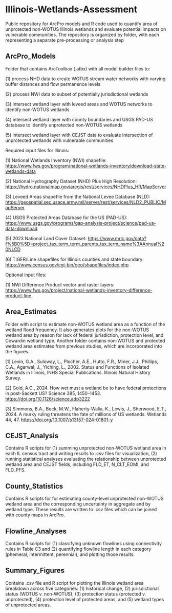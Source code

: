 # Illinois-Wetlands-Assessment
Public repository for ArcPro models and R code used to quantify area of unprotected non-WOTUS Illinois wetlands and evaluate potential impacts on vulnerable communities. The repository is organized by folder, with each representing a separate pre-processing or analysis step

## ArcPro_Models
Folder that contains ArcToolbox (.atbx) with all model builder files to:

(1) process NHD data to create WOTUS stream water networks with varying buffer distances and flow permanence levels

(2) process NWI data to subset of potentially jurisdictional wetlands

(3) intersect wetland layer with leveed areas and WOTUS networks to identify non-WOTUS wetlands

(4) intersect wetland layer with county boundaries and USGS PAD-US database to identify unprotected non-WOTUS wetlands

(5) intersect wetland layer with CEJST data to evaluate intersection of unprotected wetlands with vulnerable communities

Required input files for Illinois: 

(1) National Wetlands Inventory (NWI) shapefile: https://www.fws.gov/program/national-wetlands-inventory/download-state-wetlands-data

(2) National Hydrography Dataset (NHD) Plus High Resolution: https://hydro.nationalmap.gov/arcgis/rest/services/NHDPlus_HR/MapServer

(3) Leveed Areas shapefile from the National Levee Database (NLD): https://geospatial.sec.usace.army.mil/server/rest/services/NLD2_PUBLIC/MapServer

(4) USGS Protected Areas Database for the US (PAD-US): https://www.usgs.gov/programs/gap-analysis-project/science/pad-us-data-download

(5) 2023 National Land Cover Dataset: https://www.mrlc.gov/data?f%5B0%5D=project_tax_term_term_parents_tax_term_name%3AAnnual%20NLCD

(6) TIGER/Line shapefiles for Illinois counties and state boundary: https://www.census.gov/cgi-bin/geo/shapefiles/index.php

Optional input files:

(1) NWI Difference Product vector and raster layers: https://www.fws.gov/project/national-wetlands-inventory-difference-product-line

## Area_Estimates
Folder with script to estimate non-WOTUS wetland area as a function of the wetland flood frequency. It also generates plots for the non-WOTUS wetland area by reason for lack of federal jurisdiction, protection level, and Cowardin wetland type. Another folder contains non-WOTUS and protected wetland area estimates from previous studies, which are incorporated into the figures.

[1] Levin, G.A., Suloway, L., Plocher, A.E., Hutto, F.R., Miner, J.J., Phillips, C.A., Agarwal, J., Yiching, L., 2002. Status and Functions of Isolated Wetlands in Illinois, INHS Special Publications. Illinois Natural History Survey.

[2] Gold, A.C., 2024. How wet must a wetland be to have federal protections in post-Sackett US? Science 385, 1450–1453. https://doi.org/10.1126/science.adp3222

[3] Simmons, B.A., Beck, M.W., Flaherty-Walia, K., Lewis, J., Sherwood, E.T., 2024. A murky ruling threatens the fate of millions of US wetlands. Wetlands 44, 47. https://doi.org/10.1007/s13157-024-01801-y

## CEJST_Analysis
Contains R scripts for (1) summing unprotected non-WOTUS wetland area in each IL census tract and writing results to .csv files for visualization, (2) running statistical analyses evaluating the relationship between unprotected wetland area and CEJST fields, including FLD_ET, N_CLT_EOMI, and FLD_PFS.

## County_Statistics
Contains R scripts for for estimating county-level unprotected non-WOTUS wetland area and the corresponding uncertainty in aggregate and by wetland type. These results are written to .csv files which can be joined with county maps in ArcPro. 

## Flowline_Analyses
Contains R scripts for (1) classifying unknown flowlines using connectivity rules in Table C3 and (2) quantifying flowline length in each category (phemeral, intermittent, perennial), and plotting those results.

## Summary_Figures
Contains .csv file and R script for plotting the Illinois wetland area breakdown across five categories: (1) historical change, (2) jurisdictional status (WOTUS v. non-WOTUS), (3) protection status (protected v. unprotected), (4) protection level of protected areas, and (5) wetland types of unprotected areas. 


